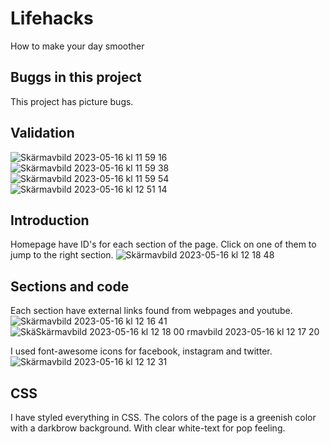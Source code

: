 # Lifehacks
 How to make your day smoother
## Buggs in this project
This project has picture bugs.

## Validation
![Skärmavbild 2023-05-16 kl  11 59 16](https://github.com/Axellewing/Lifehacks/assets/127880600/b11ea8c9-2099-47f0-9b70-8a2ea79d3b10)
![Skärmavbild 2023-05-16 kl  11 59 38](https://github.com/Axellewing/Lifehacks/assets/127880600/3e8425ab-2449-4b31-b8e1-873b67bb785d)
![Skärmavbild 2023-05-16 kl  11 59 54](https://github.com/Axellewing/Lifehacks/assets/127880600/42b1ebfa-20f3-48d8-afb5-da53c04da2a4)
![Skärmavbild 2023-05-16 kl  12 51 14](https://github.com/Axellewing/Lifehacks/assets/127880600/023bf29b-bfa8-4b67-92e6-40225f061d52)



## Introduction
Homepage have ID's for each section of the page. Click on one of them to jump to the right section. ![Skärmavbild 2023-05-16 kl  12 18 48](https://github.com/Axellewing/Lifehacks/assets/127880600/0c52d209-0702-400b-8117-12a2781ea9b0)

## Sections and code
Each section have external links found from webpages and youtube. ![Skärmavbild 2023-05-16 kl  12 16 41](https://github.com/Axellewing/Lifehacks/assets/127880600/6ac4890c-30fd-4dae-9eb3-619f5dd3d783)
![Skä![Skärmavbild 2023-05-16 kl  12 18 00](https://github.com/Axellewing/Lifehacks/assets/127880600/3e648764-db26-4bcd-8b72-efb78f56a5f8)
rmavbild 2023-05-16 kl  12 17 20](https://github.com/Axellewing/Lifehacks/assets/127880600/a44aabe4-ad5b-4e19-b8ea-b9d6cb02dad0)

I used font-awesome icons for facebook, instagram and twitter. 
![Skärmavbild 2023-05-16 kl  12 12 31](https://github.com/Axellewing/Lifehacks/assets/127880600/ef8567c0-1315-4309-9f9e-b5fe3833ea5c)

## CSS
I have styled everything in CSS. The colors of the page is a greenish color with a darkbrow background. With clear white-text for pop feeling. 
